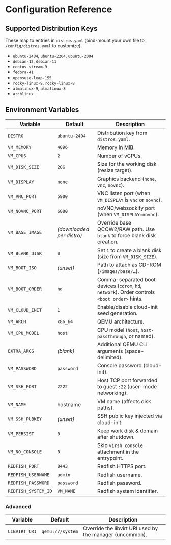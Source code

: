 # Configuration Reference

## Supported Distribution Keys

These map to entries in `distros.yaml` (bind-mount your own file to `/config/distros.yaml` to customize).

- `ubuntu-2404`, `ubuntu-2204`, `ubuntu-2004`
- `debian-12`, `debian-11`
- `centos-stream-9`
- `fedora-41`
- `opensuse-leap-155`
- `rocky-linux-9`, `rocky-linux-8`
- `almalinux-9`, `almalinux-8`
- `archlinux`

## Environment Variables

| Variable | Default | Description |
| --- | --- | --- |
| `DISTRO` | `ubuntu-2404` | Distribution key from `distros.yaml`. |
| `VM_MEMORY` | `4096` | Memory in MiB. |
| `VM_CPUS` | `2` | Number of vCPUs. |
| `VM_DISK_SIZE` | `20G` | Size for the working disk (resize target). |
| `VM_DISPLAY` | `none` | Graphics backend (`none`, `vnc`, `novnc`). |
| `VM_VNC_PORT` | `5900` | VNC listen port (when `VM_DISPLAY` is `vnc` or `novnc`). |
| `VM_NOVNC_PORT` | `6080` | noVNC/websockify port (when `VM_DISPLAY=novnc`). |
| `VM_BASE_IMAGE` | *(downloaded per distro)* | Override base QCOW2/RAW path. Use `blank` to force blank disk creation. |
| `VM_BLANK_DISK` | `0` | Set `1` to create a blank disk (size from `VM_DISK_SIZE`). |
| `VM_BOOT_ISO` | *(unset)* | Path to attach as CD-ROM (`/images/base/…`). |
| `VM_BOOT_ORDER` | `hd` | Comma-separated boot devices (`cdrom`, `hd`, `network`). Order controls `<boot order>` hints. |
| `VM_CLOUD_INIT` | `1` | Enable/disable cloud-init seed generation. |
| `VM_ARCH` | `x86_64` | QEMU architecture. |
| `VM_CPU_MODEL` | `host` | CPU model (`host`, `host-passthrough`, or named). |
| `EXTRA_ARGS` | *(blank)* | Additional QEMU CLI arguments (space-delimited). |
| `VM_PASSWORD` | `password` | Console password (cloud-init). |
| `VM_SSH_PORT` | `2222` | Host TCP port forwarded to guest `:22` (user-mode networking). |
| `VM_NAME` | hostname | VM name (affects disk paths). |
| `VM_SSH_PUBKEY` | *(unset)* | SSH public key injected via cloud-init. |
| `VM_PERSIST` | `0` | Keep work disk & domain after shutdown. |
| `VM_NO_CONSOLE` | `0` | Skip `virsh console` attachment in the entrypoint. |
| `REDFISH_PORT` | `8443` | Redfish HTTPS port. |
| `REDFISH_USERNAME` | `admin` | Redfish username. |
| `REDFISH_PASSWORD` | `password` | Redfish password. |
| `REDFISH_SYSTEM_ID` | `VM_NAME` | Redfish system identifier. |

### Advanced

| Variable | Default | Description |
| --- | --- | --- |
| `LIBVIRT_URI` | `qemu:///system` | Override the libvirt URI used by the manager (uncommon). |
